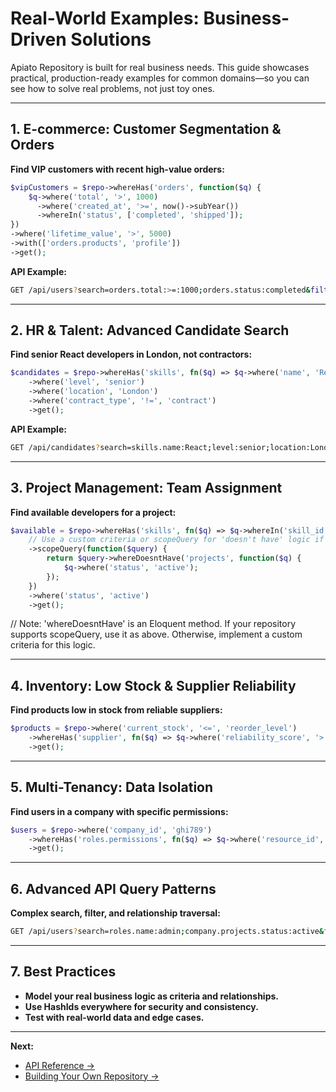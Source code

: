 # Real-World Examples: Business-Driven Solutions

Apiato Repository is built for real business needs. This guide showcases practical, production-ready examples for common domains—so you can see how to solve real problems, not just toy ones.

---

## 1. E-commerce: Customer Segmentation & Orders

**Find VIP customers with recent high-value orders:**
```php
$vipCustomers = $repo->whereHas('orders', function($q) {
    $q->where('total', '>', 1000)
      ->where('created_at', '>=', now()->subYear())
      ->whereIn('status', ['completed', 'shipped']);
})
->where('lifetime_value', '>', 5000)
->with(['orders.products', 'profile'])
->get();
```

**API Example:**
```bash
GET /api/users?search=orders.total:>=:1000;orders.status:completed&filter=lifetime_value:>=:5000&with=orders.products,profile
```

---

## 2. HR & Talent: Advanced Candidate Search

**Find senior React developers in London, not contractors:**
```php
$candidates = $repo->whereHas('skills', fn($q) => $q->where('name', 'React'))
    ->where('level', 'senior')
    ->where('location', 'London')
    ->where('contract_type', '!=', 'contract')
    ->get();
```

**API Example:**
```bash
GET /api/candidates?search=skills.name:React;level:senior;location:London;contract_type:not:contract
```

---

## 3. Project Management: Team Assignment

**Find available developers for a project:**
```php
$available = $repo->whereHas('skills', fn($q) => $q->whereIn('skill_id', $skillIds))
    // Use a custom criteria or scopeQuery for 'doesn't have' logic if needed
    ->scopeQuery(function($query) {
        return $query->whereDoesntHave('projects', function($q) {
            $q->where('status', 'active');
        });
    })
    ->where('status', 'active')
    ->get();
```
// Note: 'whereDoesntHave' is an Eloquent method. If your repository supports scopeQuery, use it as above. Otherwise, implement a custom criteria for this logic.

---

## 4. Inventory: Low Stock & Supplier Reliability

**Find products low in stock from reliable suppliers:**
```php
$products = $repo->where('current_stock', '<=', 'reorder_level')
    ->whereHas('supplier', fn($q) => $q->where('reliability_score', '>', 8))
    ->get();
```

---

## 5. Multi-Tenancy: Data Isolation

**Find users in a company with specific permissions:**
```php
$users = $repo->where('company_id', 'ghi789')
    ->whereHas('roles.permissions', fn($q) => $q->where('resource_id', 'jkl012')->where('action', 'read'))
    ->get();
```

---

## 6. Advanced API Query Patterns

**Complex search, filter, and relationship traversal:**
```bash
GET /api/users?search=roles.name:admin;company.projects.status:active&filter=status:active&with=roles,company.projects
```

---

## 7. Best Practices

- **Model your real business logic as criteria and relationships.**
- **Use HashIds everywhere for security and consistency.**
- **Test with real-world data and edge cases.**

---

**Next:**
- [API Reference →](../reference/api-methods.md)
- [Building Your Own Repository →](../tutorials/building-user-repository.md)
